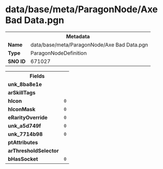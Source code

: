 <h1>data/base/meta/ParagonNode/Axe Bad Data.pgn</h1><table><tr><th colspan="100%">Metadata</th></tr><tr><td><b>Name</b></td><td>data/base/meta/ParagonNode/Axe Bad Data.pgn</td></tr><tr><td><b>Type</b></td><td>ParagonNodeDefinition</td></tr><tr><td><b>SNO ID</b></td><td>671027</td></tr></table>

<table><tr><th colspan="100%">Fields</th></tr><tr><td><b>unk_8ba8e1e</b></td><td></td></tr><tr><td><b>arSkillTags</b></td><td></td></tr><tr><td><b>hIcon</b></td><td><code>0</code></td></tr><tr><td><b>hIconMask</b></td><td><code>0</code></td></tr><tr><td><b>eRarityOverride</b></td><td><code>0</code></td></tr><tr><td><b>unk_a5d749f</b></td><td><code>0</code></td></tr><tr><td><b>unk_7714b98</b></td><td><code>0</code></td></tr><tr><td><b>ptAttributes</b></td><td></td></tr><tr><td><b>arThresholdSelector</b></td><td></td></tr><tr><td><b>bHasSocket</b></td><td><code>0</code></td></tr></table>

